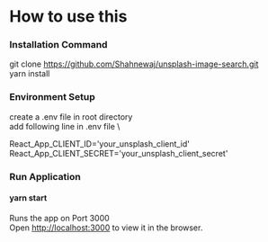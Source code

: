 # How to use this

### Installation Command
git clone https://github.com/Shahnewaj/unsplash-image-search.git \
yarn install 

### Environment Setup
create a  .env file in root directory \
add following line in .env file \

React_App_CLIENT_ID='your_unsplash_client_id' \
React_App_CLIENT_SECRET='your_unsplash_client_secret'

### Run Application

#### yarn start

Runs the app on Port 3000 \
Open [http://localhost:3000](http://localhost:3000) to view it in the browser.



